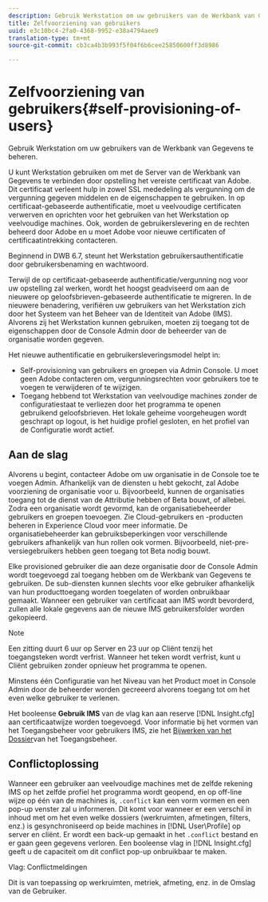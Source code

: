 ```yaml
---
description: Gebruik Werkstation om uw gebruikers van de Werkbank van Gegevens te beheren.
title: Zelfvoorziening van gebruikers
uuid: e3c10bc4-2fa0-4368-9952-e38a4794aee9
translation-type: tm+mt
source-git-commit: cb3ca4b3b993f5f04f6b6cee25850600ff3d8986

---
```



# Zelfvoorziening van gebruikers{#self-provisioning-of-users}

Gebruik Werkstation om uw gebruikers van de Werkbank van Gegevens te beheren.

U kunt Werkstation gebruiken om met de Server van de Werkbank van Gegevens te verbinden door opstelling het vereiste certificaat van Adobe. Dit certificaat verleent hulp in zowel SSL mededeling als vergunning om de vergunning gegeven middelen en de eigenschappen te gebruiken. In op certificaat-gebaseerde authentificatie, moet u veelvoudige certificaten verwerven en oprichten voor het gebruiken van het Werkstation op veelvoudige machines. Ook, worden de gebruikerslevering en de rechten beheerd door Adobe en u moet Adobe voor nieuwe certificaten of certificaatintrekking contacteren.

Beginnend in DWB 6.7, steunt het Werkstation gebruikersauthentificatie door gebruikersbenaming en wachtwoord.

Terwijl de op certificaat-gebaseerde authentificatie/vergunning nog voor uw opstelling zal werken, wordt het hoogst geadviseerd om aan de nieuwere op geloofsbrieven-gebaseerde authentificatie te migreren. In de nieuwere benadering, verifiëren uw gebruikers van het Werkstation zich door het Systeem van het Beheer van de Identiteit van Adobe (IMS). Alvorens zij het Werkstation kunnen gebruiken, moeten zij toegang tot de eigenschappen door de Console [](https://docs.adobe.com/content/help/en/core-services/interface/manage-users-and-products/admin-getting-started.html) Admin door de beheerder van de organisatie worden gegeven.

Het nieuwe authentificatie en gebruikersleveringsmodel helpt in:

* Self-provisioning van gebruikers en groepen via Admin Console. U moet geen Adobe contacteren om, vergunningsrechten voor gebruikers toe te voegen te verwijderen of te wijzigen.
* Toegang hebbend tot Werkstation van veelvoudige machines zonder de configuratiestaat te verliezen door het programma te openen gebruikend geloofsbrieven. Het lokale geheime voorgeheugen wordt geschrapt op logout, is het huidige profiel gesloten, en het profiel van de Configuratie wordt actief.

## Aan de slag

Alvorens u begint, contacteer Adobe om uw organisatie in de Console toe te voegen Admin. Afhankelijk van de diensten u hebt gekocht, zal Adobe voorziening de organisatie voor u. Bijvoorbeeld, kunnen de organisaties toegang tot de dienst van de Attributie hebben of Beta bouwt, of allebei. Zodra een organisatie wordt gevormd, kan de organisatiebeheerder gebruikers en groepen toevoegen. Zie Cloud-gebruikers en -producten [](https://docs.adobe.com/content/help/en/core-services/interface/manage-users-and-products/admin-getting-started.html) beheren in Experience Cloud voor meer informatie. De organisatiebeheerder kan gebruiksbeperkingen voor verschillende gebruikers afhankelijk van hun rollen ook vormen. Bijvoorbeeld, niet-pre-versiegebruikers hebben geen toegang tot Beta nodig bouwt.

Elke provisioned gebruiker die aan deze organisatie door de Console Admin wordt toegevoegd zal toegang hebben om de Werkbank van Gegevens te gebruiken. De sub-diensten kunnen slechts voor elke gebruiker afhankelijk van hun producttoegang worden toegelaten of worden onbruikbaar gemaakt. Wanneer een gebruiker van certificaat aan IMS wordt bevorderd, zullen alle lokale gegevens aan de nieuwe IMS gebruikersfolder worden gekopieerd.

>[!NOTE]
>
>Een zitting duurt 6 uur op Server en 23 uur op Cliënt tenzij het toegangsteken wordt verfrist. Wanneer het teken wordt verfrist, kunt u Cliënt gebruiken zonder opnieuw het programma te openen.

Minstens één Configuratie van het Niveau van het Product moet in Console Admin door de beheerder worden gecreeerd alvorens toegang tot om het even welke gebruiker te verlenen.

Het booleense **Gebruik IMS** van de vlag kan aan reserve [!DNL Insight.cfg] aan certificaatwijze worden toegevoegd. Voor informatie bij het vormen van het Toegangsbeheer voor gebruikers IMS, zie het [Bijwerken van het Dossier](https://docs.adobe.com/content/help/en/data-workbench/using/server-admin-install/install-servers/insight-server-dpu/c-updt-accss-ctrl-file.html)van het Toegangsbeheer.

## Conflictoplossing

Wanneer een gebruiker aan veelvoudige machines met de zelfde rekening IMS op het zelfde profiel het programma wordt geopend, en op off-line wijze op één van de machines is, `.conflict` kan een vorm vormen en een pop-up venster zal u informeren. Dit komt voor wanneer er een verschil in inhoud met om het even welke dossiers (werkruimten, afmetingen, filters, enz.) is gesynchroniseerd op beide machines in [!DNL User\Profile\] op server en cliënt. Er wordt een back-up gemaakt in het `.conflict` bestand en er gaan geen gegevens verloren. Een booleense vlag in [!DNL Insight.cfg] geeft u de capaciteit om dit conflict pop-up onbruikbaar te maken.

Vlag: Conflictmeldingen

Dit is van toepassing op werkruimten, metriek, afmeting, enz. in de Omslag van de Gebruiker.
